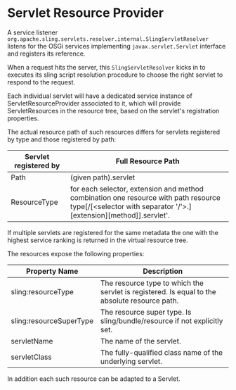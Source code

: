 # Servlet Resource Provider

A service listener `org.apache.sling.servlets.resolver.internal.SlingServletResolver` listens for the OSGi services implementing 
`javax.servlet.Servlet` interface and registers its reference. 

When a request hits the server, this `SlingServletResolver` kicks in to executes its sling script resolution procedure to 
choose the right servlet to respond to the request.

Each individual servlet will have a dedicated service instance of ServletResourceProvider associated to it, which will 
provide ServletResources in the resource tree, based on the servlet's registration properties. 

The actual resource path of such resources differs for servlets registered by type and those registered by path:


| Servlet registered by         | Full Resource Path |
| ------------------------------|------------------|
| Path                          | (given path).servlet |
| ResourceType                  | for each selector, extension and method combination one resource with path resource type[/[<selector with separator '/'>.][extension][method]].servlet'. |

If multiple servlets are registered for the same metadata the one with the highest service ranking is returned in the virtual resource tree. 

The resources expose the following properties:

| Property Name|Description|
| ------------------------|-------------|
| sling:resourceType |The resource type to which the servlet is registered. Is equal to the absolute resource path.|
| sling:resourceSuperType |The resource super type. Is sling/bundle/resource if not explicitly set.|
| servletName |The name of the servlet.|
| servletClass |The fully-qualified class name of the underlying servlet.|

In addition each such resource can be adapted to a Servlet.
